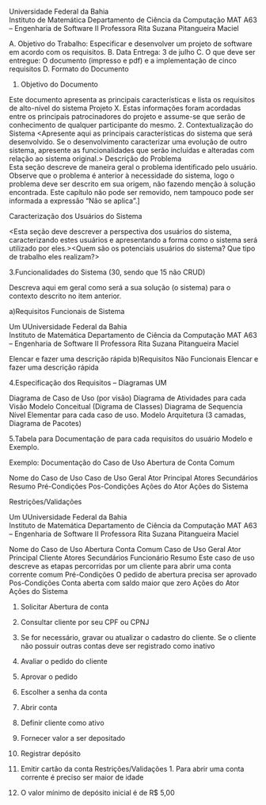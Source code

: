  
 
Universidade	Federal	da	Bahia		
Instituto de Matemática 
Departamento de Ciência da Computação 
MAT A63 – Engenharia de Software II 
Professora Rita Suzana Pitangueira Maciel 
 
 
 
 
 
A. Objetivo do Trabalho: Especificar e desenvolver um projeto 
de software em acordo com os requisitos. 
B. Data Entrega: 3 de julho 
C. O que deve ser entregue: O documento (impresso e pdf) e a 
implementação de cinco requisitos 
D. Formato do Documento 
 
1. Objetivo do Documento 
 
Este documento apresenta as principais características e lista os requisitos de alto-nível 
do sistema Projeto X. Estas informações foram acordadas entre os principais 
patrocinadores do projeto e assume-se que serão de conhecimento de qualquer 
participante do mesmo. 
2. Contextualização do Sistema 
<Apresente aqui as principais características do sistema que será desenvolvido. 
Se o desenvolvimento caracterizar uma evolução de outro sistema, apresente as 
funcionalidades que serão incluídas e alteradas com relação ao sistema 
original.> 
Descrição	do	Problema	
Esta seção descreve de maneira geral o problema identificado pelo usuário. 
Observe que o problema é anterior à necessidade do sistema, logo o problema 
deve ser descrito em sua origem, não fazendo menção à solução encontrada. Este 
capítulo não pode ser removido, nem tampouco pode ser informada a expressão 
“Não se aplica”.] 
 
Caracterização dos Usuários do Sistema 
 
<Esta seção deve descrever a perspectiva dos usuários do sistema, 
caracterizando estes usuários e apresentando a forma como o 
sistema será utilizado por eles.><Quem são os potenciais usuários do 
sistema? Que tipo de trabalho eles realizam?> 
 
3.Funcionalidades do Sistema (30, sendo que 15 não CRUD) 
 
Descreva aqui em geral como será a sua solução (o sistema) para o 
contexto descrito no item anterior. 
 
a)Requisitos Funcionais de Sistema  
 
Um															UUniversidade	Federal	da	Bahia		
Instituto de Matemática 
Departamento de Ciência da Computação 
MAT A63 – Engenharia de Software II 
Professora Rita Suzana Pitangueira Maciel 
 
 
 
 
 
Elencar e fazer uma descrição rápida 
b)Requisitos Não Funcionais 
Elencar e fazer uma descrição rápida 
 
4.Especificação dos Requisitos – Diagramas UM 
 
Diagrama de Caso de Uso (por visão) 
Diagrama de Atividades para cada Visão 
Modelo Conceitual (Digrama de Classes) 
Diagrama de Sequencia Nível Elementar para cada caso de uso. 
Modelo Arquitetura (3 camadas, Diagrama de Pacotes) 
 
5.Tabela para Documentação de para cada requisitos do usuário 
Modelo e Exemplo. 
 
 
 
 
 
 
 
Exemplo: Documentação do Caso de Uso Abertura de Conta 
Comum 
 
 
Nome do Caso de Uso 
Caso de Uso Geral 
Ator Principal 
Atores Secundários 
Resumo 
Pré-Condições 
Pos-Condições 
Ações do Ator Ações do Sistema 
 
 
 
Restrições/Validações  
 
Um															UUniversidade	Federal	da	Bahia		
Instituto de Matemática 
Departamento de Ciência da Computação 
MAT A63 – Engenharia de Software II 
Professora Rita Suzana Pitangueira Maciel 
 
 
 
 
 
 
Nome do Caso de Uso Abertura Conta Comum 
Caso de Uso Geral 
Ator Principal Cliente 
Atores Secundários Funcionário 
Resumo Este caso de uso descreve as etapas percorridas por 
um cliente para abrir uma conta corrente comum 
Pré-Condições O pedido de abertura precisa ser aprovado 
Pos-Condições Conta aberta com saldo maior que zero 
Ações do Ator Ações do Sistema 
1. Solicitar Abertura de 
conta 
 
 2. Consultar cliente por seu CPF ou CPNJ 
 3. Se for necessário, gravar ou atualizar o cadastro do 
cliente. Se o cliente não possuir outras contas deve ser 
registrado como inativo 
 4. Avaliar o pedido do cliente 
 5. Aprovar o pedido 
6. Escolher a senha da 
conta 
 
 7. Abrir conta 
 8. Definir cliente como ativo 
9. Fornecer valor a ser 
depositado 
 
 10. Registrar depósito 
 11. Emitir cartão da conta 
Restrições/Validações 1. Para abrir uma conta corrente é preciso ser maior de 
idade 
3. O valor mínimo de depósito inicial é de R$ 5,00 
